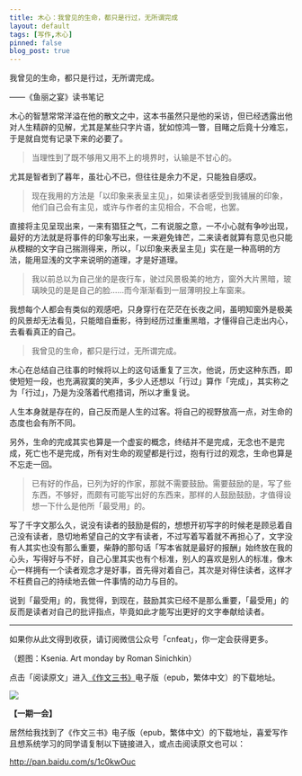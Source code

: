 ```yaml
---
title: 木心：我曾见的生命，都只是行过，无所谓完成
layout: default
tags: [写作,木心]
pinned: false
blog_post: true
---
```



我曾见的生命，都只是行过，无所谓完成。

——《鱼丽之宴》读书笔记

木心的智慧常常洋溢在他的散文之中，这本书虽然只是他的采访，但已经透露出他对人生精辟的见解，尤其是某些只字片语，犹如惊鸿一瞥，目睹之后竟十分难忘，于是就自觉有记录下来的必要了。

>当理性到了既不够用又用不上的境界时，认输是不甘心的。

尤其是智者到了暮年，虽壮心不已，但往往是余力不足，只能独自感叹。

>现在我用的方法是「以印象来表呈主见」，如果读者感受到我铺展的印象，他们自己会有主见，或许与作者的主见相合，不合呢，也罢。

直接将主见呈现出来，一来有猖狂之气，二有说服之意，一不小心就有争吵出现，最好的方法就是将事件的印象写出来，一来避免锋芒，二来读者就算有意见也只能从模糊的文字自己揣测得来，所以，「以印象来表呈主见」实在是一种高明的方法，能用显浅的文字来说明的道理，才是好道理。

>我以前总以为自己坐的是夜行车，驶过风景极美的地方，窗外大片黑暗，玻璃映见的是是自己的脸……而今渐渐看到一层薄明投上车窗来。

我想每个人都会有类似的观感吧，只身穿行在茫茫在长夜之间，虽明知窗外是极美的风景却无法看见，只能暗自垂影，待到经历过重重黑暗，才懂得自己走出内心，去看看真正的自己。

>我曾见的生命，都只是行过，无所谓完成。

木心在总结自己往事的时候将以上的这句话重复了三次，他说，历史这种东西，即使短短一段，也充满寂寞的笑声，多少人还想以「行过」算作「完成」，其实称之为「行过」，乃是为没落着代庖措词，所以才重复说。

人生本身就是存在的，自己反而是人生的过客。将自己的视野放高一点，对生命的态度也会有所不同。

另外，生命的完成其实也算是一个虚妄的概念，终结并不是完成，无念也不是完成，死亡也不是完成，所有对生命的观望都是行过，抱有行过的观念，生命也算是不忘走一回。

>已有好的作品，已列为好的作家，那就不需要鼓励。需要鼓励的是，写了些东西，不够好，而颇有可能写出好的东西来，那样的人鼓励鼓励，才值得设想一下什么是他所「最受用」的。

写了千字文那么久，说没有读者的鼓励是假的，想想开初写字的时候老是顾忌着自己没有读者，恳切地希望自己的文字有读者，不过写着写着就不再担心了，文字没有人其实也没有那么重要，柴静的那句话「写本省就是最好的报酬」始终放在我的心头，写得好与不好，自己心里其实也有个标准，别人的喜欢是别人的标准，像木心一样拥有一个读者观念才是好事，首先得对着自己，其次是对得住读者，这样才不枉费自己的持续地去做一件事情的动力与目的。

说到「最受用」的，我觉得，到现在，鼓励其实已经不是那么重要，「最受用」的反而是读者对自己的批评指点，毕竟如此才能写出更好的文字奉献给读者。

----

如果你从此文得到收获，请订阅微信公众号「cnfeat」，你一定会获得更多。

（题图：Ksenia. Art monday by Roman Sinichkin）

点击「阅读原文」进入[《作文三书》](http://pan.baidu.com/s/1c0kwOuc)电子版（epub，繁体中文）的下载地址。

![](http://cnfeat.qiniudn.com/signitrue-2014-09-28.jpg)

**【一期一会】**

居然给我找到了《作文三书》电子版（epub，繁体中文）的下载地址，喜爱写作且想系统学习的同学请复制以下链接进入，或点击阅读原文也可以：

http://pan.baidu.com/s/1c0kwOuc




